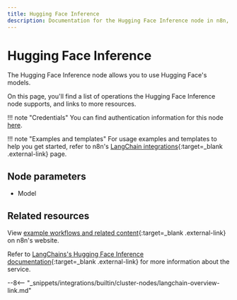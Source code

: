 ```yaml
---
title: Hugging Face Inference
description: Documentation for the Hugging Face Inference node in n8n, a workflow automation platform. Includes details of operations and configuration, and links to examples and credentials information.
---
```


# Hugging Face Inference

The Hugging Face Inference node allows you to use Hugging Face's models.

On this page, you'll find a list of operations the Hugging Face Inference node supports, and links to more resources.

!!! note "Credentials"
    You can find authentication information for this node [here](/integrations/builtin/credentials/huggingface/).

!!! note "Examples and templates"
	For usage examples and templates to help you get started, refer to n8n's [LangChain integrations](https://n8n.io/integrations/langchain/){:target=_blank .external-link} page.
	
## Node parameters

* Model

## Related resources

View [example workflows and related content](https://n8n.io/integrations/langchain/){:target=_blank .external-link} on n8n's website.

Refer to [LangChains's Hugging Face Inference documentation](https://js.langchain.com/docs/modules/model_io/models/llms/integrations/huggingface_inference){:target=_blank .external-link} for more information about the service.

--8<-- "_snippets/integrations/builtin/cluster-nodes/langchain-overview-link.md"
